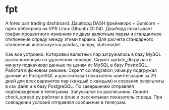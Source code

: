 # fpt
A forex pair trading dashboard.
Дашборд DASH фреймворк + Gunicorn + nginx вебсервер на VPS Linux (Ubuntu 20.04).
Дашборд показывает график процентного изменния по двум валютным парам и стандантное отклонение спреду между этими парами.
Для расчета стандарного отклонения используется pandas, numpy, statsmodel.

Как все устроено:
Котировки валютных пар загружались в базу MySQL расположенную на удаленном сервере.
Скрипт update_db.py раз в минуту подкачивал данные по ценам из MySQL в базу PostreSQL. Работал в фоновом режиме.
Скрипт cointegration_value.py подгружал данные из PostgreSQL и рассчитывал показатель коинтеграции за 20 дней для всех вариантов пар (каждый с каждым) и сохранял результаты в csv файл и в базу PostgreSQL. По завершению отправлял подтверждение в телеграмм. Запускался по расписанию.
Скрипт check_spread.py работал в фоне и рассчитывал показатель спреда. При совпадении условий отправлял сообщение в телеграм.

